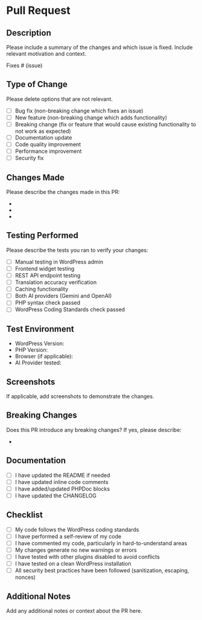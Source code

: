 # Pull Request

## Description

Please include a summary of the changes and which issue is fixed. Include relevant motivation and context.

Fixes # (issue)

## Type of Change

Please delete options that are not relevant.

- [ ] Bug fix (non-breaking change which fixes an issue)
- [ ] New feature (non-breaking change which adds functionality)
- [ ] Breaking change (fix or feature that would cause existing functionality to not work as expected)
- [ ] Documentation update
- [ ] Code quality improvement
- [ ] Performance improvement
- [ ] Security fix

## Changes Made

Please describe the changes made in this PR:

-
-
-

## Testing Performed

Please describe the tests you ran to verify your changes:

- [ ] Manual testing in WordPress admin
- [ ] Frontend widget testing
- [ ] REST API endpoint testing
- [ ] Translation accuracy verification
- [ ] Caching functionality
- [ ] Both AI providers (Gemini and OpenAI)
- [ ] PHP syntax check passed
- [ ] WordPress Coding Standards check passed

## Test Environment

- WordPress Version:
- PHP Version:
- Browser (if applicable):
- AI Provider tested:

## Screenshots

If applicable, add screenshots to demonstrate the changes.

## Breaking Changes

Does this PR introduce any breaking changes? If yes, please describe:

-

## Documentation

- [ ] I have updated the README if needed
- [ ] I have updated inline code comments
- [ ] I have added/updated PHPDoc blocks
- [ ] I have updated the CHANGELOG

## Checklist

- [ ] My code follows the WordPress coding standards
- [ ] I have performed a self-review of my code
- [ ] I have commented my code, particularly in hard-to-understand areas
- [ ] My changes generate no new warnings or errors
- [ ] I have tested with other plugins disabled to avoid conflicts
- [ ] I have tested on a clean WordPress installation
- [ ] All security best practices have been followed (sanitization, escaping, nonces)

## Additional Notes

Add any additional notes or context about the PR here.
